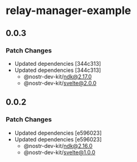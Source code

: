 # relay-manager-example

## 0.0.3

### Patch Changes

- Updated dependencies [344c313]
- Updated dependencies [344c313]
    - @nostr-dev-kit/ndk@2.17.0
    - @nostr-dev-kit/svelte@2.0.0

## 0.0.2

### Patch Changes

- Updated dependencies [e596023]
- Updated dependencies [e596023]
    - @nostr-dev-kit/ndk@2.16.0
    - @nostr-dev-kit/svelte@1.0.0
